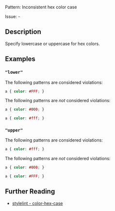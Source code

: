 Pattern: Inconsistent hex color case

Issue: -

## Description

Specify lowercase or uppercase for hex colors.

## Examples

### `"lower"`

The following patterns are considered violations:

```css
a { color: #FFF; }
```

The following patterns are *not* considered violations:

```css
a { color: #000; }
```

```css
a { color: #fff; }
```

### `"upper"`

The following patterns are considered violations:

```css
a { color: #fff; }
```

The following patterns are *not* considered violations:

```css
a { color: #000; }
```

```css
a { color: #FFF; }
```

## Further Reading

* [stylelint - color-hex-case](https://stylelint.io/user-guide/rules/color-hex-case)
